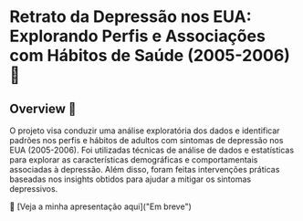# Retrato da Depressão nos EUA: Explorando Perfis e Associações com Hábitos de Saúde (2005-2006) 🧠

## Overview 📌
O projeto visa conduzir uma análise exploratória dos dados e identificar padrões nos perfis e hábitos de adultos com sintomas de depressão nos EUA (2005-2006). Foi utilizadas técnicas de análise de dados e estatísticas para explorar as características demográficas e comportamentais associadas à depressão. Além disso, foram feitas intervenções práticas baseadas nos insights obtidos para ajudar a mitigar os sintomas depressivos.

📄 [Veja a minha apresentação aqui]("Em breve")


